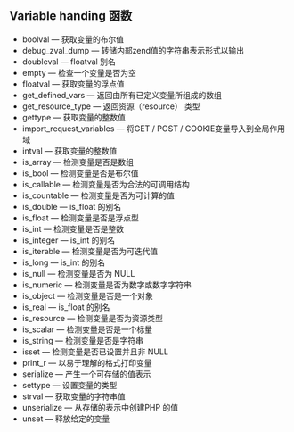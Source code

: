 ## Variable handing 函数 ##

- boolval — 获取变量的布尔值
- debug_zval_dump — 转储内部zend值的字符串表示形式以输出
- doubleval — floatval 别名
- empty — 检查一个变量是否为空
- floatval — 获取变量的浮点值
- get_defined_vars — 返回由所有已定义变量所组成的数组
- get_resource_type — 返回资源（resource） 类型
- gettype — 获取变量的整数值
- import_request_variables — 将GET / POST / COOKIE变量导入到全局作用域
- intval — 获取变量的整数值
- is_array — 检测变量是否是数组
- is_bool — 检测变量是否是布尔值
- is_callable — 检测变量是否为合法的可调用结构
- is_countable — 检测变量是否为可计算的值
- is_double — is_float 的别名
- is_float — 检测变量是否是浮点型
- is_int — 检测变量是否是整数
- is_integer — is_int 的别名
- is_iterable — 检测变量是否为可迭代值
- is_long — is_int 的别名
- is_null — 检测变量是否为 NULL
- is_numeric — 检测变量是否为数字或数字字符串
- is_object — 检测变量是否是一个对象
- is_real — is_float 的别名
- is_resource — 检测变量是否为资源类型
- is_scalar — 检测变量是否是一个标量
- is_string — 检测变量是否是字符串
- isset — 检测变量是否已设置并且非 NULL
- print_r — 以易于理解的格式打印变量
- serialize — 产生一个可存储的值表示
- settype — 设置变量的类型
- strval — 获取变量的字符串值
- unserialize — 从存储的表示中创建PHP 的值
- unset — 释放给定的变量
